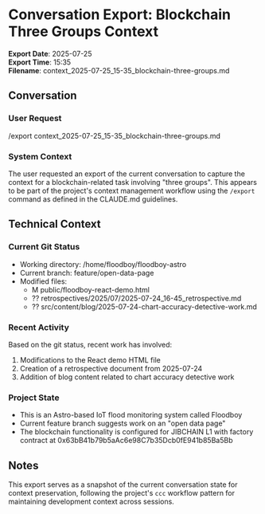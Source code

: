 # Conversation Export: Blockchain Three Groups Context

**Export Date**: 2025-07-25  
**Export Time**: 15:35  
**Filename**: context_2025-07-25_15-35_blockchain-three-groups.md

## Conversation

### User Request
/export context_2025-07-25_15-35_blockchain-three-groups.md

### System Context
The user requested an export of the current conversation to capture the context for a blockchain-related task involving "three groups". This appears to be part of the project's context management workflow using the `/export` command as defined in the CLAUDE.md guidelines.

## Technical Context

### Current Git Status
- Working directory: /home/floodboy/floodboy-astro
- Current branch: feature/open-data-page
- Modified files:
  - M public/floodboy-react-demo.html
  - ?? retrospectives/2025/07/2025-07-24_16-45_retrospective.md  
  - ?? src/content/blog/2025-07-24-chart-accuracy-detective-work.md

### Recent Activity
Based on the git status, recent work has involved:
1. Modifications to the React demo HTML file
2. Creation of a retrospective document from 2025-07-24
3. Addition of blog content related to chart accuracy detective work

### Project State
- This is an Astro-based IoT flood monitoring system called Floodboy
- Current feature branch suggests work on an "open data page"
- The blockchain functionality is configured for JIBCHAIN L1 with factory contract at 0x63bB41b79b5aAc6e98C7b35Dcb0fE941b85Ba5Bb

## Notes
This export serves as a snapshot of the current conversation state for context preservation, following the project's `ccc` workflow pattern for maintaining development context across sessions.